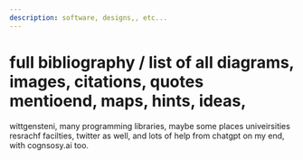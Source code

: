 ```yaml
---
description: software, designs,, etc...
---
```


# full bibliography / list of all diagrams, images, citations, quotes mentioend, maps, hints, ideas,

wittgensteni, many programming libraries, maybe some places univeirsities resrachf facilties, twitter as well, and lots of help from chatgpt on my end, with cognsosy.ai too.&#x20;
